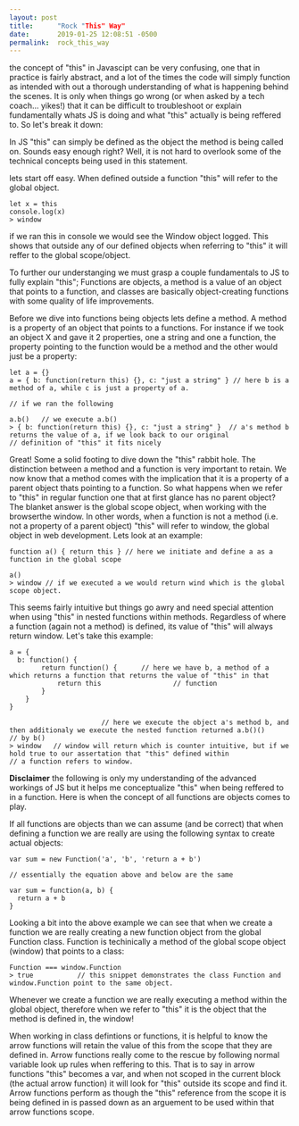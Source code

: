 ```yaml
---
layout: post
title:      "Rock "This" Way"
date:       2019-01-25 12:08:51 -0500
permalink:  rock_this_way
---
```



the concept of "this" in Javascipt can be very confusing, one that in practice is fairly abstract, and a lot of the times the code will simply function as intended with out a thorough understanding of what is happening behind the scenes.  It is only when things go wrong (or when asked by a tech coach... yikes!)  that it can be difficult to troubleshoot or explain fundamentally whats JS is doing and what "this" actually is being reffered to.  So let's break it down:

In JS "this" can simply be defined as the object the method is being called on.  Sounds easy enough right?  Well, it is not hard to overlook some of the technical concepts being used in this statement. 

lets start off easy.  When defined outside a function "this" will refer to the global object.

```
let x = this
console.log(x)
> window

```

if we ran this in console we would see the Window object logged.  This shows that outside any of our defined objects when referring to "this" it will reffer to the global scope/object.


To further our understanging we must grasp a couple fundamentals to JS to fully explain "this"; Functions are objects, a method is a value of an object that points to a function, and classes are basically object-creating functions with some quality of life improvements.

Before we dive into functions being objects lets define a method.   A method is a property of an object that points to a functions.  For instance if we took an object X and gave it 2 properties, one a string and one a function, the property pointing to the function would be a method and the other would just be a property:

```
let a = {}
a = { b: function(return this) {}, c: "just a string" } // here b is a method of a, while c is just a property of a.

// if we ran the following

a.b()   // we execute a.b()
> { b: function(return this) {}, c: "just a string" }  // a's method b returns the value of a, if we look back to our original                                                                                                           // definition of "this" it fits nicely

```

Great! Some a solid footing to dive down the "this" rabbit hole.  The distinction between a method and a function is very important to retain.  We now know that a method comes with the implication that it is a property of a parent object thats pointing to a function.    So what happens when we refer to "this" in regular function one that at first glance has no parent object?  The blanket answer is the global scope object, when working with the browserthe window.  In other words, when a function is not a method (i.e. not a property of a parent object) "this" will refer to window, the global object in web development.  Lets look at an example:

```
function a() { return this } // here we initiate and define a as a function in the global scope

a()
> window // if we executed a we would return wind which is the global scope object.

```

This seems fairly intuitive but things go awry and need special attention when using "this" in nested functions within methods.  Regardless of where a function (again not a method) is defined, its value of "this" will always return window.  Let's take this example:

```
a = {
  b: function() {
		return function() {      // here we have b, a method of a which returns a function that returns the value of "this" in that
			return this                  // function
		} 
	}
}

                       // here we execute the object a's method b, and then additionaly we execute the nested function returned a.b()()            // by b()
> window   // window will return which is counter intuitive, but if we hold true to our assertation that "this" defined within                       // a function refers to window.
```
**Disclaimer** the following is only my understanding of the advanced workings of JS but it helps me conceptualize "this" when being reffered to in a function.  Here is when the concept of all functions are objects comes to play.

If all functions are objects than we can assume (and be correct) that when defining a function we are really are using the following syntax to create actual objects:

```
var sum = new Function('a', 'b', 'return a + b')

// essentially the equation above and below are the same

var sum = function(a, b) {
  return a + b
}

```
Looking a bit into the above example we can see that when we create a function we are really creating a new function  object from the global Function class.  Function is techinically a method of the global scope object (window) that points to a class:

```
Function === window.Function
> true           // this snippet demonstrates the class Function and window.Function point to the same object.
```

Whenever we create a function we are really executing a method within the global object, therefore when we refer to "this" it is the object that the method is defined in, the window!


When working in class defintions or functions, it is helpful to know the arrow functions will retain the value of this from the scope that they are defined in.  Arrow functions really come to the rescue by following normal variable look up rules when reffering to this.  That is to say in arrow functions "this" becomes a var, and when not scoped in the current block (the actual arrow function) it will look for "this" outside its scope and find it.  Arrow functions perform as though the "this" reference from the scope it is being defined in is passed down as an arguement to be used within that arrow functions scope.
